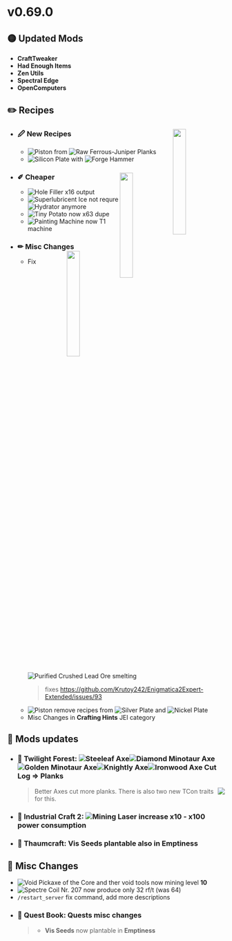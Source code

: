 # v0.69.0


## 🟡 Updated Mods

- **CraftTweaker**
- **Had Enough Items**
- **Zen Utils**
- **Spectral Edge**
- **OpenComputers**


## ✏️ **Recipes**
    
  - ### 🖉 **New Recipes** <img src="https://i.imgur.com/CcvZqZc.png" align=right width=25%>
    - ![](https://is.gd/WcunPy "Piston") from ![](https://is.gd/9u6l1B "Raw Ferrous-Juniper Planks")
    - ![](https://is.gd/gYz8mt "Silicon Plate") with ![](https://is.gd/5Bty3w "Forge Hammer")

  - ### ✐ **Cheaper** <img src="https://i.imgur.com/M6Ts8yR.png" align=right width=25%>
    - ![](https://is.gd/rRuQJj "Hole Filler") x16 output
    - ![](https://is.gd/3aFpfq "Superlubricent Ice") not requre ![](https://is.gd/IeZ8VU "Hydrator") anymore
    - ![](https://is.gd/hmmAgl "Tiny Potato") now x63 dupe
    - ![](https://is.gd/25VuUy "Painting Machine") now T1 machine

  - ### ✏ **Misc Changes** <img src="https://i.imgur.com/9LcQ2Ms.png" align=right width=25%>
    - Fix ![](https://is.gd/q5Dw2P "Purified Crushed Lead Ore") smelting
      > fixes https://github.com/Krutoy242/Enigmatica2Expert-Extended/issues/93
    - ![](https://is.gd/WcunPy "Piston") remove recipes from ![](https://is.gd/DBM4Uj "Silver Plate") and ![](https://is.gd/iqoryR "Nickel Plate")
    - Misc Changes in **Crafting Hints** JEI category



## 🔵 **Mods updates**
  - ### 🌳 **Twilight Forest**: ![](https://is.gd/Hl1DBX "Steeleaf Axe")![](https://is.gd/6i5Rpm "Diamond Minotaur Axe")![](https://is.gd/OiMDV6 "Golden Minotaur Axe")![](https://is.gd/0uB9NV "Knightly Axe")![](https://is.gd/gTFWVE "Ironwood Axe") Cut Log => Planks
      > <img src="https://i.imgur.com/6EE3EaS.png" align=right>
      > Better Axes cut more planks. There is also two new TCon traits for this.

  - ### 🔌 **Industrial Craft 2**: ![](https://is.gd/OwVCvk "Mining Laser") increase x10 - x100 power consumption

  - ### 🦯 **Thaumcraft**: **Vis Seeds** plantable also in **Emptiness**



## 🔄 **Misc Changes**
  - ![](https://is.gd/hokB0t "Void Pickaxe of the Core") and ther void tools now mining level **10**
  - ![](https://is.gd/CiKLio "Spectre Coil Nr. 207") now produce only 32 rf/t (was 64)
  - `/restart_server` fix command, add more descriptions
  - ### 📖 **Quest Book**: Quests misc changes
      > - **Vis Seeds** now plantable in **Emptiness**






